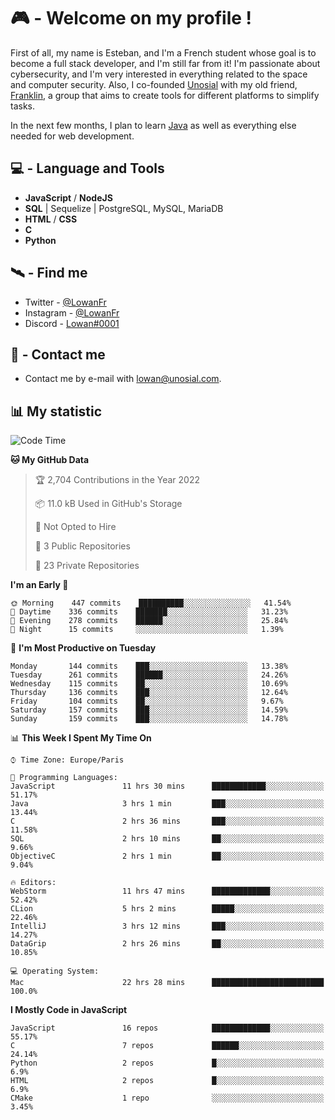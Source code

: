# 🎮 - Welcome on my profile !
First of all, my name is Esteban, and I'm a French student whose goal is to become a full stack developer, and I'm still far from it!
I'm passionate about cybersecurity, and I'm very interested in everything related to the space and computer security.
Also, I co-founded [Unosial](https://github.com/Unosial) with my old friend, [Franklin](https://github.com/AbaFranklin/), a group that aims to create tools for different platforms to simplify tasks. 

In the next few months, I plan to learn [Java](https://www.java.com/) as well as everything else needed for web development.




## 💻 - Language and Tools
- **JavaScript** / **NodeJS**
- **SQL** | Sequelize | PostgreSQL, MySQL, MariaDB
- **HTML** / **CSS**
- **C**
- **Python**

## 🛰️ - Find me

 - Twitter - [@LowanFr](https://twitter.com/LowanFr/)
 - Instagram - [@LowanFr](https://instagram.com/LowanFr)
 - Discord -  [Lowan#0001](https://unosial.bio/Lowan)
 
## 📡 - Contact me
 - Contact me by e-mail with [lowan@unosial.com](mailto:lowan@unosial.com).

## 📊 My statistic
<!--START_SECTION:waka-->
![Code Time](http://img.shields.io/badge/Code%20Time-97%20hrs%205%20mins-blue)

**🐱 My GitHub Data** 

> 🏆 2,704 Contributions in the Year 2022
 > 
> 📦 11.0 kB Used in GitHub's Storage 
 > 
> 🚫 Not Opted to Hire
 > 
> 📜 3 Public Repositories 
 > 
> 🔑 23 Private Repositories  
 > 
**I'm an Early 🐤** 

```text
🌞 Morning    447 commits    ██████████░░░░░░░░░░░░░░░   41.54% 
🌆 Daytime    336 commits    ███████░░░░░░░░░░░░░░░░░░   31.23% 
🌃 Evening    278 commits    ██████░░░░░░░░░░░░░░░░░░░   25.84% 
🌙 Night      15 commits     ░░░░░░░░░░░░░░░░░░░░░░░░░   1.39%

```
📅 **I'm Most Productive on Tuesday** 

```text
Monday       144 commits    ███░░░░░░░░░░░░░░░░░░░░░░   13.38% 
Tuesday      261 commits    ██████░░░░░░░░░░░░░░░░░░░   24.26% 
Wednesday    115 commits    ██░░░░░░░░░░░░░░░░░░░░░░░   10.69% 
Thursday     136 commits    ███░░░░░░░░░░░░░░░░░░░░░░   12.64% 
Friday       104 commits    ██░░░░░░░░░░░░░░░░░░░░░░░   9.67% 
Saturday     157 commits    ███░░░░░░░░░░░░░░░░░░░░░░   14.59% 
Sunday       159 commits    ███░░░░░░░░░░░░░░░░░░░░░░   14.78%

```


📊 **This Week I Spent My Time On** 

```text
⌚︎ Time Zone: Europe/Paris

💬 Programming Languages: 
JavaScript               11 hrs 30 mins      ████████████░░░░░░░░░░░░░   51.17% 
Java                     3 hrs 1 min         ███░░░░░░░░░░░░░░░░░░░░░░   13.44% 
C                        2 hrs 36 mins       ███░░░░░░░░░░░░░░░░░░░░░░   11.58% 
SQL                      2 hrs 10 mins       ██░░░░░░░░░░░░░░░░░░░░░░░   9.66% 
ObjectiveC               2 hrs 1 min         ██░░░░░░░░░░░░░░░░░░░░░░░   9.04%

🔥 Editors: 
WebStorm                 11 hrs 47 mins      █████████████░░░░░░░░░░░░   52.42% 
CLion                    5 hrs 2 mins        █████░░░░░░░░░░░░░░░░░░░░   22.46% 
IntelliJ                 3 hrs 12 mins       ███░░░░░░░░░░░░░░░░░░░░░░   14.27% 
DataGrip                 2 hrs 26 mins       ██░░░░░░░░░░░░░░░░░░░░░░░   10.85%

💻 Operating System: 
Mac                      22 hrs 28 mins      █████████████████████████   100.0%

```

**I Mostly Code in JavaScript** 

```text
JavaScript               16 repos            █████████████░░░░░░░░░░░░   55.17% 
C                        7 repos             ██████░░░░░░░░░░░░░░░░░░░   24.14% 
Python                   2 repos             █░░░░░░░░░░░░░░░░░░░░░░░░   6.9% 
HTML                     2 repos             █░░░░░░░░░░░░░░░░░░░░░░░░   6.9% 
CMake                    1 repo              ░░░░░░░░░░░░░░░░░░░░░░░░░   3.45%

```



<!--END_SECTION:waka-->

